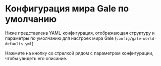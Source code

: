 <script setup>
import galeWorldDefaultsConfig_1_21_4 from './data/gale-world-defaults-1-21-4';
import galeWorldDefaultsConfig_1_21_1 from './data/gale-world-defaults-1-21-1';
import ConfigGroup from '../../../.vitepress/theme/components/config/ConfigGroup.vue'
const data = {
    '1.21.4': galeWorldDefaultsConfig_1_21_4,
    '1.21.1': galeWorldDefaultsConfig_1_21_1
}
</script>

# Конфигурация мира Gale по умолчанию
Ниже представлена YAML-конфигурация, отображающая структуру и параметры по умолчанию для настроек мира Gale (`config/gale-world-defaults.yml`)

Нажмите на кнопку со стрелкой рядом с параметром конфигурации, чтобы увидеть его описание.

<ConfigGroup :data />